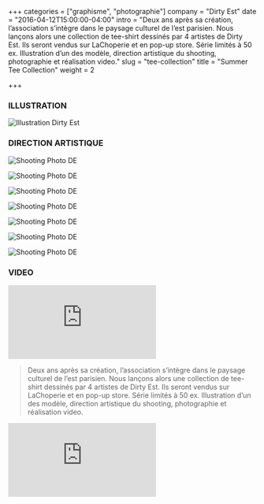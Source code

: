 +++
categories = ["graphisme", "photographie"]
company = "Dirty Est"
date = "2016-04-12T15:00:00-04:00"
intro = "Deux ans après sa création, l’association s’intègre dans le paysage culturel de l’est parisien. Nous lançons alors une collection de tee-shirt dessinés par 4 artistes de Dirty Est. Ils seront vendus sur LaChoperie et en pop-up store. Série limités à 50 ex.  Illustration d’un des modèle, direction artistique du shooting, photographie et réalisation video."
slug = "tee-collection"
title = "Summer Tee Collection"
weight = 2

+++
### ILLUSTRATION

![Illustration Dirty Est](/img/de_illus.jpg)

### DIRECTION ARTISTIQUE

![Shooting Photo DE](/img/de_da_01.jpg)

![Shooting Photo DE](/img/de_da_02.jpg)

![Shooting Photo DE](/img/de_da_03.jpg)

![Shooting Photo DE](/img/de_da_04.jpg)

![Shooting Photo DE](/img/de_da_05.jpg)

![Shooting Photo DE](/img/de_da_06.jpg)

![Shooting Photo DE](/img/de_da_07.jpg)

### VIDEO

<div class='embed-container'><iframe src='http://player.vimeo.com/video/167872389' frameborder='0' webkitAllowFullScreen mozallowfullscreen allowFullScreen></iframe></div>

>Deux ans après sa création, l’association s’intègre dans le paysage culturel de l’est parisien. Nous lançons alors une collection de tee-shirt dessinés par 4 artistes de Dirty Est. Ils seront vendus sur LaChoperie et en pop-up store. Série limités à 50 ex.  Illustration d’un des modèle, direction artistique du shooting, photographie et réalisation video.

<div class='embed-container'><iframe src='http://player.vimeo.com/video/23883870' frameborder='0' webkitAllowFullScreen mozallowfullscreen allowFullScreen></iframe></div>